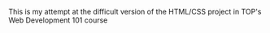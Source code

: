 This is my attempt at the difficult version of the HTML/CSS project in TOP's Web Development 101 course
